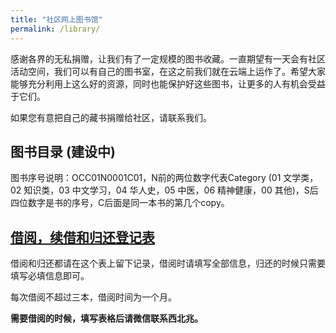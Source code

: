 ```yaml
---
title: "社区网上图书馆"
permalink: /library/
---
```


感谢各界的无私捐赠，让我们有了一定规模的图书收藏。一直期望有一天会有社区活动空间，我们可以有自己的图书室，在这之前我们就在云端上运作了。希望大家能够充分利用上这么好的资源，同时也能保护好这些图书，让更多的人有机会受益于它们。

如果您有意把自己的藏书捐赠给社区，请联系我们。

## 图书目录 (建设中)

图书序号说明：OCC01N0001C01，N前的两位数字代表Category (01 文学类，02 知识类，03 中文学习，04 华人史，05 中医，06 精神健康，00 其他)，S后四位数字是书的序号，C后面是同一本书的第几个copy。

## [借阅，续借和归还登记表](https://docs.google.com/forms/d/e/1FAIpQLSdxa5wLGNIdTZCN7kYeeSJRgSU1Ro0YQoH7aLMx08ed-ZD01w/viewform?usp=sf_link)

借阅和归还都请在这个表上留下记录，借阅时请填写全部信息，归还的时候只需要填写必填信息即可。

每次借阅不超过三本，借阅时间为一个月。

**需要借阅的时候，填写表格后请微信联系西北兆。**
